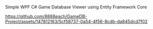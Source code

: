 Simple WPF C# Game Database Viewer using Entity Framework Core

https://github.com/8888each/GameDB-Project/assets/147812163/5cf58737-0a54-4f56-8cdb-da845dcd7f02

